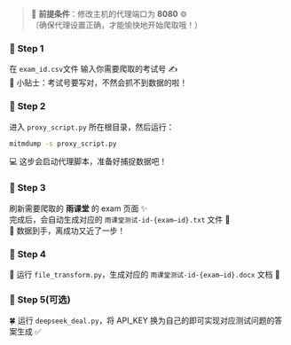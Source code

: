> 🚀 **前提条件**：修改主机的代理端口为 **8080** ⚙️  
> （确保代理设置正确，才能愉快地开始爬取哦！）

### 🌟 **Step 1**  
在 `exam_id.csv`文件 输入你需要爬取的考试号 ✍️  
📌 小贴士：考试号要写对，不然会抓不到数据的啦！

### 🌟 **Step 2**  
进入 `proxy_script.py` 所在根目录，然后运行：  
```bash
mitmdump -s proxy_script.py
```  
💻 这步会启动代理脚本，准备好捕捉数据吧！

### 🌟 **Step 3**  
刷新需要爬取的 **雨课堂** 的 exam 页面 ✨  
完成后，会自动生成对应的 `雨课堂测试-id-{exam—id}.txt` 文件 📄  
🎯 数据到手，离成功又近了一步！

### 🌟 **Step 4**  
🍃 运行 `file_transform.py`，生成对应的 `雨课堂测试-id-{exam—id}.docx` 文档 📜  

### 🌟 **Step 5**(可选)
🍀 运行 `deepseek_deal.py`，将 API_KEY 换为自己的即可实现对应测试问题的答案生成 ✅
